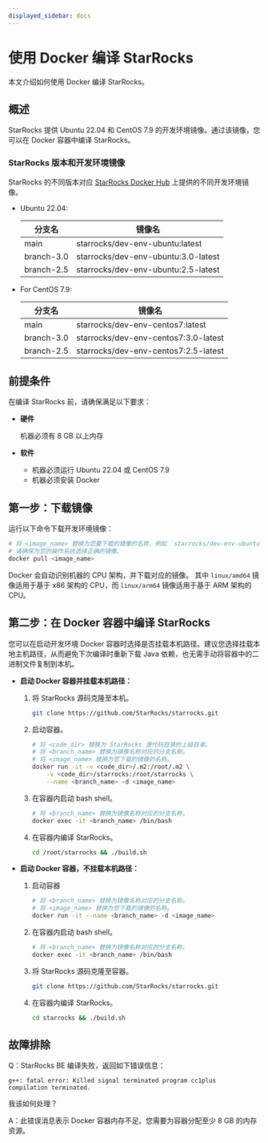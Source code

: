 ```yaml
---
displayed_sidebar: docs
---
```


# 使用 Docker 编译 StarRocks

本文介绍如何使用 Docker 编译 StarRocks。

## 概述

StarRocks 提供 Ubuntu 22.04 和 CentOS 7.9 的开发环境镜像。通过该镜像，您可以在 Docker 容器中编译 StarRocks。

### StarRocks 版本和开发环境镜像

StarRocks 的不同版本对应 [StarRocks Docker Hub](https://hub.docker.com/u/starrocks) 上提供的不同开发环境镜像。

- Ubuntu 22.04:

  | **分支名** | **镜像名**                          |
  | ---------- | ----------------------------------- |
  | main       | starrocks/dev-env-ubuntu:latest     |
  | branch-3.0 | starrocks/dev-env-ubuntu:3.0-latest |
  | branch-2.5 | starrocks/dev-env-ubuntu:2.5-latest |

- For CentOS 7.9:

  | **分支名** | **镜像名**                           |
  | ---------- | ------------------------------------ |
  | main       | starrocks/dev-env-centos7:latest     |
  | branch-3.0 | starrocks/dev-env-centos7:3.0-latest |
  | branch-2.5 | starrocks/dev-env-centos7:2.5-latest |

## 前提条件

在编译 StarRocks 前，请确保满足以下要求：

- **硬件**

  机器必须有 8 GB 以上内存

- **软件**

  - 机器必须运行 Ubuntu 22.04 或 CentOS 7.9
  - 机器必须安装 Docker

## 第一步：下载镜像

运行以下命令下载开发环境镜像：

```Bash
# 将 <image_name> 替换为您要下载的镜像的名称，例如 `starrocks/dev-env-ubuntu:latest`。
# 请确保为您的操作系统选择正确的镜像。
docker pull <image_name>
```

Docker 会自动识别机器的 CPU 架构，并下载对应的镜像。 其中 `linux/amd64` 镜像适用于基于 x86 架构的 CPU，而 `linux/arm64` 镜像适用于基于 ARM 架构的 CPU。

## 第二步：在 Docker 容器中编译 StarRocks

您可以在启动开发环境 Docker 容器时选择是否挂载本机路径。建议您选择挂载本地主机路径，从而避免下次编译时重新下载 Java 依赖，也无需手动将容器中的二进制文件复制到本机。

- **启动 Docker 容器并挂载本机路径：**

  1. 将 StarRocks 源码克隆至本机。

     ```Bash
     git clone https://github.com/StarRocks/starrocks.git
     ```

  2. 启动容器。

     ```Bash
     # 将 <code_dir> 替换为 StarRocks 源代码目录的上级目录。
     # 将 <branch_name> 替换为镜像名称对应的分支名称。
     # 将 <image_name> 替换为您下载的镜像的名称。
     docker run -it -v <code_dir>/.m2:/root/.m2 \
         -v <code_dir>/starrocks:/root/starrocks \
         --name <branch_name> -d <image_name>
     ```

  3. 在容器内启动 bash shell。

     ```Bash
     # 将 <branch_name> 替换为镜像名称对应的分支名称。
     docker exec -it <branch_name> /bin/bash
     ```

  4. 在容器内编译 StarRocks。

     ```Bash
     cd /root/starrocks && ./build.sh
     ```

- **启动 Docker 容器，不挂载本机路径：**

  1. 启动容器

     ```Bash
     # 将 <branch_name> 替换为镜像名称对应的分支名称。
     # 将 <image_name> 替换为您下载的镜像的名称。
     docker run -it --name <branch_name> -d <image_name>
     ```

  2. 在容器内启动 bash shell。

     ```Bash
     # 将 <branch_name> 替换为镜像名称对应的分支名称。
     docker exec -it <branch_name> /bin/bash
     ```

  3. 将 StarRocks 源码克隆至容器。

     ```Bash
     git clone https://github.com/StarRocks/starrocks.git
     ```

  4. 在容器内编译 StarRocks。

     ```Bash
     cd starrocks && ./build.sh
     ```

## 故障排除

Q：StarRocks BE 编译失败，返回如下错误信息：

```Plain
g++: fatal error: Killed signal terminated program cc1plus
compilation terminated.
```

我该如何处理？

A：此错误消息表示 Docker 容器内存不足。您需要为容器分配至少 8 GB 的内存资源。
